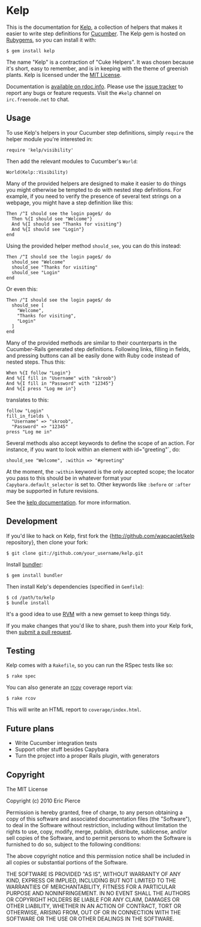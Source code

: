 Kelp
====

This is the documentation for [Kelp](http://github.com/wapcaplet/kelp), a
collection of helpers that makes it easier to write step definitions for
[Cucumber](http://cukes.info). The Kelp gem is hosted on
[Rubygems](http://rubygems.org/gems/kelp), so you can install it with:

    $ gem install kelp

The name "Kelp" is a contraction of "Cuke Helpers". It was chosen because it's
short, easy to remember, and is in keeping with the theme of greenish plants.
Kelp is licensed under the
[MIT License](http://www.opensource.org/licenses/mit-license.php).

Documentation is
[available on rdoc.info](http://rdoc.info/github/wapcaplet/kelp/master/frames).
Please use the [issue tracker](http://github.com/wapcaplet/kelp/issues)
to report any bugs or feature requests. Visit the `#kelp` channel on
`irc.freenode.net` to chat.


Usage
-----

To use Kelp's helpers in your Cucumber step definitions, simply `require` the
helper module you're interested in:

    require 'kelp/visibility'

Then add the relevant modules to Cucumber's `World`:

    World(Kelp::Visibility)

Many of the provided helpers are designed to make it easier to do things you
might otherwise be tempted to do with nested step definitions. For example, if
you need to verify the presence of several text strings on a webpage, you might
have a step definition like this:

    Then /^I should see the login page$/ do
      Then %{I should see "Welcome"}
      And %{I should see "Thanks for visiting"}
      And %{I should see "Login"}
    end

Using the provided helper method `should_see`, you can do this instead:

    Then /^I should see the login page$/ do
      should_see "Welcome"
      should_see "Thanks for visiting"
      should_see "Login"
    end

Or even this:

    Then /^I should see the login page$/ do
      should_see [
        "Welcome",
        "Thanks for visiting",
        "Login"
      ]
    end

Many of the provided methods are similar to their counterparts in the
Cucumber-Rails generated step definitions. Following links, filling in fields,
and pressing buttons can all be easily done with Ruby code instead of nested
steps. Thus this:

    When %{I follow "Login"}
    And %{I fill in "Username" with "skroob"}
    And %{I fill in "Password" with "12345"}
    And %{I press "Log me in"}

translates to this:

    follow "Login"
    fill_in_fields \
      "Username" => "skroob",
      "Password" => "12345"
    press "Log me in"

Several methods also accept keywords to define the scope of an action. For
instance, if you want to look within an element with id="greeting"`, do:

    should_see "Welcome", :within => "#greeting"

At the moment, the `:within` keyword is the only accepted scope; the locator
you pass to this should be in whatever format your `Capybara.default_selector`
is set to. Other keywords like `:before` or `:after` may be supported in future
revisions.

See the
[kelp documentation](http://rdoc.info/github/wapcaplet/kelp/master/frames).
for more information.


Development
-----------

If you'd like to hack on Kelp, first fork the {http://github.com/wapcaplet/kelp
repository}, then clone your fork:

    $ git clone git://github.com/your_username/kelp.git

Install [bundler](http://gembundler.com/):

    $ gem install bundler

Then install Kelp's dependencies (specified in `Gemfile`):

    $ cd /path/to/kelp
    $ bundle install

It's a good idea to use [RVM](http://rvm.beginrescueend.com/)
with a new gemset to keep things tidy.

If you make changes that you'd like to share, push them into your Kelp fork,
then [submit a pull request](http://github.com/wapcaplet/kelp/pulls).


Testing
-------

Kelp comes with a `Rakefile`, so you can run the RSpec tests like so:

    $ rake spec

You can also generate an [rcov](http://eigenclass.org/hiki.rb?rcov)
coverage report via:

    $ rake rcov

This will write an HTML report to `coverage/index.html`.


Future plans
------------

* Write Cucumber integration tests
* Support other stuff besides Capybara
* Turn the project into a proper Rails plugin, with generators


Copyright
---------

The MIT License

Copyright (c) 2010 Eric Pierce

Permission is hereby granted, free of charge, to any person obtaining
a copy of this software and associated documentation files (the
"Software"), to deal in the Software without restriction, including
without limitation the rights to use, copy, modify, merge, publish,
distribute, sublicense, and/or sell copies of the Software, and to
permit persons to whom the Software is furnished to do so, subject to
the following conditions:

The above copyright notice and this permission notice shall be
included in all copies or substantial portions of the Software.

THE SOFTWARE IS PROVIDED "AS IS", WITHOUT WARRANTY OF ANY KIND,
EXPRESS OR IMPLIED, INCLUDING BUT NOT LIMITED TO THE WARRANTIES OF
MERCHANTABILITY, FITNESS FOR A PARTICULAR PURPOSE AND
NONINFRINGEMENT. IN NO EVENT SHALL THE AUTHORS OR COPYRIGHT HOLDERS BE
LIABLE FOR ANY CLAIM, DAMAGES OR OTHER LIABILITY, WHETHER IN AN ACTION
OF CONTRACT, TORT OR OTHERWISE, ARISING FROM, OUT OF OR IN CONNECTION
WITH THE SOFTWARE OR THE USE OR OTHER DEALINGS IN THE SOFTWARE.

